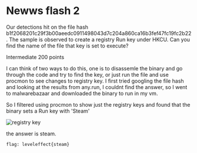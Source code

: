 # Newws flash 2 



Our detections hit on the file hash b1f2068201c29f3b00aeedc0911498043d7c204a860ca16b3fef47fc19fc2b22. The sample is observed to create a registry Run key under HKCU. Can you find the name of the file that key is set to execute?

Intermediate 
200 points 

I can think of two ways to do this, one is to disassemle the binary and go through the code and try to find the key, or just run the file and use procmon to see changes to registry key.
I first tried googling the file hash and looking at the results from any.run, I couldnt find the answer, so I went to malwarebazaar and downloaded the binary to run in my vm.

So I filtered using procmon to show just the registry keys and found that the binary sets a Run key with 'Steam'

![registry key](/Imagess/news_flash_2.png)

the answer is steam.

`flag: leveleffect{steam}`


